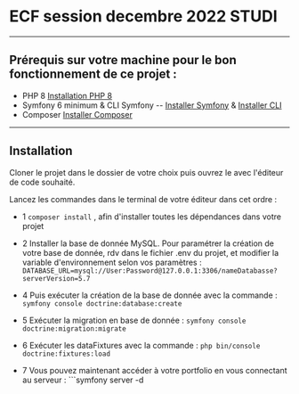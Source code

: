 # ECF session decembre 2022 STUDI 

----

## Prérequis sur votre machine pour le bon fonctionnement de ce projet : 

* PHP 8 [Installation PHP 8](https://www.php.net/manual/fr/install.php)
* Symfony 6 minimum & CLI Symfony -- [Installer Symfony](https://symfony.com/doc/current/setup.html) & [Installer CLI](https://symfony.com/download)
* Composer [Installer Composer](https://getcomposer.org/download/)

----

## Installation

Cloner le projet dans le dossier de votre choix puis ouvrez le avec l'éditeur de code souhaité.

Lancez les commandes dans le terminal de votre éditeur dans cet ordre : 

* 1 ```composer install``` , afin d'installer toutes les dépendances dans votre projet

* 2 Installer la base de donnée MySQL. Pour paramétrer la création de votre base de donnée, rdv dans le fichier .env du projet, et modifier la variable d'environnement selon vos paramètres :
```DATABASE_URL=mysql://User:Password@127.0.0.1:3306/nameDatabasse?serverVersion=5.7```

* 4 Puis exécuter la création de la base de donnée avec la commande : ```symfony console doctrine:database:create```

* 5 Exécuter la migration en base de donnée : ```symfony console doctrine:migration:migrate```

* 6 Exécuter les dataFixtures avec la commande : ```php bin/console doctrine:fixtures:load```

* 7 Vous pouvez maintenant accéder à votre portfolio en vous connectant au serveur : ```symfony server -d
